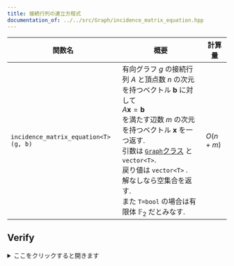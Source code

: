 ```yaml
---
title: 接続行列の連立方程式
documentation_of: ../../src/Graph/incidence_matrix_equation.hpp
---
```


|関数名|概要|計算量|
|---|---|---|
|`incidence_matrix_equation<T>(g, b)`|有向グラフ $g$ の接続行列 $A$ と頂点数 $n$ の次元を持つベクトル $\boldsymbol{b}$ に対して <br> $\displaystyle A\boldsymbol{x}=\boldsymbol{b}$<br>を満たす辺数 $m$ の次元を持つベクトル $\boldsymbol{x}$ を一つ返す. <br> 引数は [`Graph`クラス](src/Graph/Graph.hpp) と `vector<T>`. <br> 戻り値は `vector<T>` . <br> 解なしなら空集合を返す. <br>また `T=bool` の場合は有限体 $\mathbb{F}_2$ だとみなす.|$O(n+m)$|

## Verify
<details>
<summary>ここをクリックすると開きます</summary>

<input disabled type="checkbox"> [AtCoder Beginner Contest 155 F - Perils in Parallel](https://atcoder.jp/contests/abc155/tasks/abc155_f) (sp judge)<br>
<input disabled type="checkbox"> [AtCoder Grand Contest 035 B - Even Degrees ](https://atcoder.jp/contests/agc035/tasks/agc035_b) (sp judge)

</details>